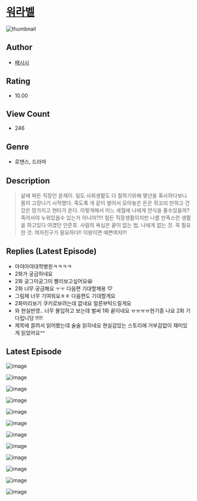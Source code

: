 # [워라벨](https://comic.naver.com/challenge/list?titleId=811087)
![thumbnail](https://image-comic.pstatic.net/user_contents_data/challenge_comic/2023/05/27/99037/upload_3544953255582851634_480x623.jpeg)

## Author
- [배시시](https://comic.naver.com/artistTitle?id=99037)

## Rating
- 10.00

## View Count
- 246

## Genre
- 로맨스, 드라마

## Description
> 삶에 찌든 직장인 윤재이. 일도 사회생활도 다 잘하기위해 몇년을 혹사하다보니 몸이 고장나기 시작했다. 죽도록 개 같이 벌어서 모아놓은 돈은 쥐꼬리 만하고 건강은 망가지고 현타가 온다. 이렇게해서 어느 세월에 나에게 안식을 줄수있을까? 죽어서야 누워있을수 있는거 아니야?!!! 힘든 직장생활이지만 나름 만족스런 생활을 하고있다 여겼던 안준호. 사람의 욕심은 끝이 없는 법. 나에게 없는 것. 꼭 필요한 것. 여자친구가 필요하다!! 이왕이면 예쁜여자!!!

## Replies (Latest Episode)
- 아야아야대학병원ㅋㅋㅋㅋ
- 2화가 궁금하네요
- 2화 궁그미궁그미 빨리보고싶어요😆
- 2화 너무 궁금해요 ㅜㅜ 다음편 기대할께용 ♡
- 그림체 너무 기여워요ㅎㅎ 다음편도 기대할게요
- 2화미리보기 쿠키로보려는데 없네요 얼른부탁드릴게요
- 와 현실반영.. 너무 몰입하고 보는데 벌써 1화 끝이네요 ㅠㅠㅠㅠ현기증 나요 2화 기다립니당 !!!!!
- 제목에 끌려서 읽어봤는데 술술 읽히네요 현실감있는 스토리에 거부감없이 재미있게 읽었어요^^

## Latest Episode
![image](https://image-comic.pstatic.net/user_contents_data/challenge_comic/2023/05/27/99037/upload_3474358020499202866.jpeg)

![image](https://image-comic.pstatic.net/user_contents_data/challenge_comic/2023/05/27/99037/upload_3472663879236137527.jpeg)

![image](https://image-comic.pstatic.net/user_contents_data/challenge_comic/2023/05/27/99037/upload_7221296823299029301.jpeg)

![image](https://image-comic.pstatic.net/user_contents_data/challenge_comic/2023/05/27/99037/upload_3918525538023913521.jpeg)

![image](https://image-comic.pstatic.net/user_contents_data/challenge_comic/2023/05/27/99037/upload_7365413324913522997.jpeg)

![image](https://image-comic.pstatic.net/user_contents_data/challenge_comic/2023/05/27/99037/upload_7363727778621252658.jpeg)

![image](https://image-comic.pstatic.net/user_contents_data/challenge_comic/2023/05/27/99037/upload_4049075140732347234.jpeg)

![image](https://image-comic.pstatic.net/user_contents_data/challenge_comic/2023/05/27/99037/upload_4049407193196487731.jpeg)

![image](https://image-comic.pstatic.net/user_contents_data/challenge_comic/2023/05/27/99037/upload_7365693502742815075.jpeg)

![image](https://image-comic.pstatic.net/user_contents_data/challenge_comic/2023/05/27/99037/upload_3905525097237263459.jpeg)

![image](https://image-comic.pstatic.net/user_contents_data/challenge_comic/2023/05/27/99037/upload_7148961060668060214.jpeg)

![image](https://image-comic.pstatic.net/user_contents_data/challenge_comic/2023/05/27/99037/upload_3690757293398306917.jpeg)

